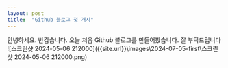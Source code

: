 ```yaml
---
layout: post
title:  "Github 블로그 첫 개시"
---
```


안녕하세요. 반갑습니다. 오늘 처음 Github 블로그를 만들어봤습니다.
잘 부탁드립니다
![스크린샷 2024-05-06 212000]({{site.url}}\images\2024-07-05-first\스크린샷 2024-05-06 212000.png)